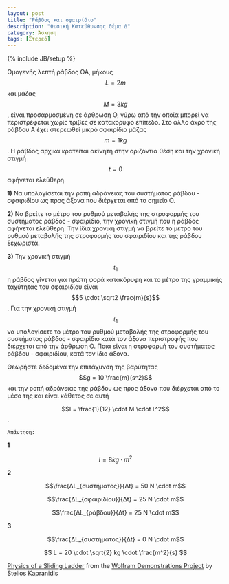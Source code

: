 ```yaml
---
layout: post
title: "Ράβδος και σφαιρίδιο"
description: "Φυσική Κατεύθυνσης Θέμα Δ"
category: Άσκηση
tags: [Στερεό]
---
```

{% include JB/setup %}

Ομογενής λεπτή ράβδος ΟΑ, μήκους $$L = 2 m$$ και μάζας $$M = 3kg$$, είναι προσαρμοσμένη σε άρθρωση Ο, γύρω από την οποία μπορεί να περιστρέφεται χωρίς τριβές σε κατακορυφο επίπεδο. Στο άλλο άκρο της ράβδου Α έχει στερεωθεί μικρό σφαιρίδιο μάζας $$m = 1 kg$$. Η ράβδος αρχικά κρατείται ακίνητη στην οριζόντια θέση και την χρονική στιγμή $$t = 0$$ αφήνεται ελεύθερη.

**1)** Να υπολογίσεται την ροπή αδράνειας του συστήματος ράβδου - σφαιριδίου ως προς άξονα που διέρχεται από το σημείο Ο.

**2)** Να βρείτε το μέτρο του ρυθμού μεταβολής της στροφορμής του συστήματος ράβδος - σφαιρίδιο, την χρονική στιγμή που η ράβδος αφήνεται ελεύθερη. Την ίδια χρονική στιγμή να βρείτε το μέτρο του ρυθμού μεταβολής της στροφορμής του σφαιριδίου και της ράβδου ξεχωριστά.  

**3)** Την χρονική στιγμή $$t_1$$ η ράβδος γίνεται για πρώτη φορά κατακόρυφη και το μέτρο της γραμμικής ταχύτητας του σφαιριδίου είναι $$5 \cdot \sqrt2 \frac{m}{s}$$. 
Για την χρονική στιγμή $$t_1$$ να υπολογίσετε το μέτρο του ρυθμού μεταβολής της στροφορμής του συστήματος ράβδος - σφαιρίδιο κατά τον άξονα περιστροφής που διέρχεται από την άρθρωση Ο. Ποια είναι η στροφορμή του συστήματος ράβδου - σφαιριδίου, κατά τον ίδιο άξονα. 

Θεωρήστε δεδομένα την επιτάχυνση της βαρύτητας $$g = 10 \frac{m}{s^2}$$ και την ροπή αδράνειας της ράβδου ως προς άξονα που διέρχεται από το μέσο της και είναι κάθετος σε αυτή 

$$I = \frac{1}{12} \cdot M \cdot L^2$$.



`Απάντηση:`

**1** 

$$I = 8 kg \cdot m^2$$

**2** 

$$\frac{ΔL_{συστήματος}}{Δt} = 50 N \cdot m$$

$$\frac{ΔL_{σφαιριδίου}}{Δt} = 25 N \cdot m$$

$$\frac{ΔL_{ράβδου}}{Δt} = 25 N \cdot m$$

**3** 

$$\frac{ΔL_{συστήματος}}{Δt} = 0 N \cdot m$$

$$ L = 20 \cdot \sqrt{2} kg \cdot \frac{m^2}{s} $$


<script type='text/javascript' src='https://demonstrations.wolfram.com/javascript/embed.js' ></script><script type='text/javascript'>var demoObj = new DEMOEMBED(); demoObj.run('PhysicsOfASlidingLadder', '', '543', '445');</script><div id='DEMO_PhysicsOfASlidingLadder'><a class='demonstrationHyperlink' href='https://demonstrations.wolfram.com/PhysicsOfASlidingLadder/' target='_blank'>Physics of a Sliding Ladder</a> from the <a class='demonstrationHyperlink' href='https://demonstrations.wolfram.com/' target='_blank'>Wolfram Demonstrations Project</a> by Stelios Kapranidis</div><br />